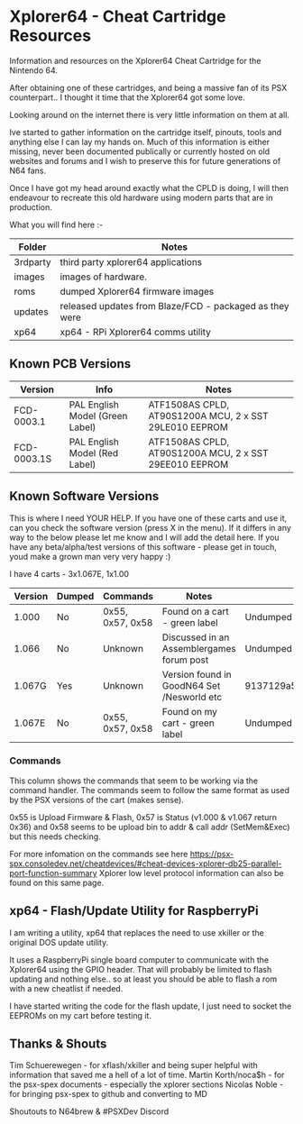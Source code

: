 # Xplorer64 -  Cheat Cartridge Resources

Information and resources on the Xplorer64 Cheat Cartridge for the Nintendo 64.

After obtaining one of these cartridges, and being a massive fan of its PSX counterpart.. I thought it time that the Xplorer64 got some love.

Looking around on the internet there is very little information on them at all.

Ive started to gather information on the cartridge itself, pinouts, tools and anything else I can lay my hands on. Much of this information is either missing, never been documented publically or currently hosted on old websites and forums and I wish to preserve this for future generations of N64 fans.

Once I have got my head around exactly what the CPLD is doing, I will then endeavour to recreate this old hardware using modern parts that are in production.

What you will find here :-

Folder    |Notes 
----------|--------------------------------------
3rdparty | third party xplorer64 applications
images | images of hardware.
roms | dumped Xplorer64 firmware images
updates | released updates from Blaze/FCD - packaged as they were
xp64 |  xp64 - RPi Xplorer64 comms utility

## Known PCB Versions

Version     |Info                            | Notes
------------|--------------------------------|------------
FCD-0003.1  |PAL English Model (Green Label) | ATF1508AS CPLD, AT90S1200A MCU, 2 x SST 29LE010 EEPROM
FCD-0003.1S |PAL English Model (Red Label)   | ATF1508AS CPLD, AT90S1200A MCU, 2 x SST 29EE010 EEPROM

## Known Software Versions

This is where I need YOUR HELP. If you have one of these carts and use it, can you check the software version (press X in the menu). If it differs in any way to the below please let me know and I will add the detail here. If you have any beta/alpha/test versions of this software - please get in touch, youd make a grown man very very happy :)

I have 4 carts - 3x1.067E, 1x1.00

Version|Dumped|Commands                    |Notes                                        |MD5/Notes2
-------|------|----------------------------|---------------------------------------------|----------------------
1.000  | No   | 0x55, 0x57, 0x58           | Found on a cart - green label               |Undumped 
1.066  | No   | Unknown                    | Discussed in an Assemblergames forum post   |Undumped
1.067G | Yes  | Unknown                    | Version found in GoodN64 Set /Nesworld etc  |9137129a586e1bcab6ae81bac6b01275
1.067E | No   | 0x55, 0x57, 0x58           | Found on my cart - green label              |Undumped

### Commands

This column shows the commands that seem to be working via the command handler. The commands seem to follow the same format as used by the PSX versions of the cart (makes sense).

0x55 is Upload Firmware & Flash, 0x57 is Status (v1.000 & v1.067 return 0x36) and 0x58 seems to be upload bin to addr & call addr (SetMem&Exec) but this needs checking.

For more infomation on the commands see here https://psx-spx.consoledev.net/cheatdevices/#cheat-devices-xplorer-db25-parallel-port-function-summary
Xplorer low level protocol information can also be found on this same page.

## xp64 - Flash/Update Utility for RaspberryPi

I am writing a utility, xp64 that replaces the need to use xkiller or the original DOS update utility.

It uses a RaspberryPi single board computer to communicate with the Xplorer64 using the GPIO header.
That will probably be limited to flash updating and nothing else.. so at least you should be able to flash a rom with a new cheatlist if needed.

I have started writing the code for the flash update, I just need to socket the EEPROMs on my cart before testing it.

## Thanks & Shouts

Tim Schuerewegen - for xflash/xkiller and being super helpful with information that saved me a hell of a lot of time.
Martin Korth/noca$h - for the psx-spex documents - especially the xplorer sections
Nicolas Noble - for bringing psx-spex to github and converting to MD

Shoutouts to N64brew & #PSXDev Discord
